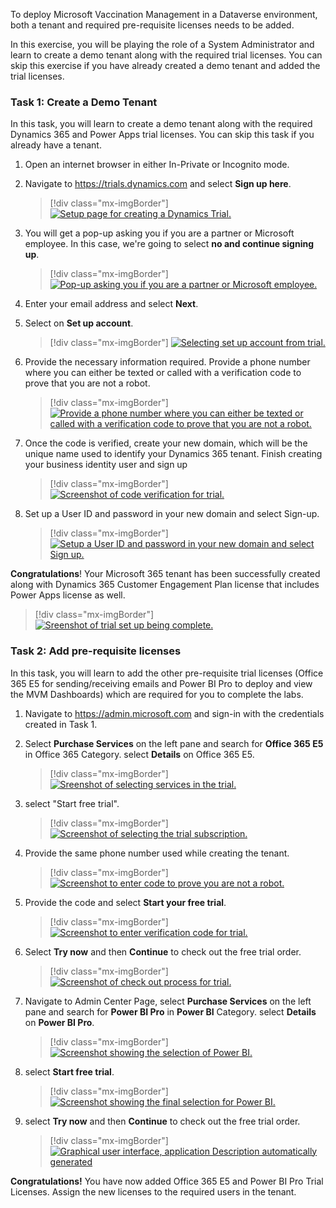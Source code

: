 To deploy Microsoft Vaccination Management in a Dataverse environment, both a tenant and required pre-requisite licenses needs to be added.

In this exercise, you will be playing the role of a System Administrator and learn to create a demo tenant along with the required trial licenses. You can skip this exercise if you have already created a demo tenant and added the trial licenses.

### Task 1: Create a Demo Tenant

In this task, you will learn to create a demo tenant along with the required Dynamics 365 and Power Apps trial licenses. You can skip this task if you already have a tenant.

1.  Open an internet browser in either In-Private or Incognito mode.

2.  Navigate to <https://trials.dynamics.com> and select **Sign up here**.

    > [!div class="mx-imgBorder"]
    > [![Setup page for creating a Dynamics Trial.](../media/1-trial.png)](../media/1-trial.png)

3.  You will get a pop-up asking you if you are a partner or Microsoft employee. In this case, we're going to select **no and continue signing up**.

    > [!div class="mx-imgBorder"]
    > [![Pop-up asking you if you are a partner or Microsoft employee.](../media/2-partner.png)](../media/2-partner.png)

4.  Enter your email address and select **Next**.

5.  Select on **Set up account**.

    > [!div class="mx-imgBorder"]
    > [![Selecting set up account from trial.](../media/3-account.png)](../media/3-account.png)

6.  Provide the necessary information required. Provide a phone number where you can either be texted or called with a verification code to prove that you are not a robot.

    > [!div class="mx-imgBorder"]
    > [![Provide a phone number where you can either be texted or called with a verification code to prove that you are not a robot.](../media/4-contact.png)](../media/4-contact.png)

7.  Once the code is verified, create your new domain, which will be the unique name used to identify your Dynamics 365 tenant. Finish creating your business identity user and sign up

    > [!div class="mx-imgBorder"]
    > [![Screenshot of code verification for trial.](../media/5-code.png)](../media/5-code.png)

8.  Set up a User ID and password in your new domain and select Sign-up.

    > [!div class="mx-imgBorder"]
    > [![Setup a User ID and password in your new domain and select Sign up.](../media/6-identity.png)](../media/6-identity.png)

**Congratulations**! Your Microsoft 365 tenant has been successfully created along with Dynamics 365 Customer Engagement Plan license that includes Power Apps license as well.

> [!div class="mx-imgBorder"]
> [![Sreenshot of trial set up being complete.](../media/7-finalize-trial.png)](../media/7-finalize-trial.png)

### Task 2: Add pre-requisite licenses

In this task, you will learn to add the other pre-requisite trial licenses (Office 365 E5 for sending/receiving emails and Power BI Pro to deploy and view the MVM Dashboards) which are required for you to complete the labs.

1.  Navigate to <https://admin.microsoft.com> and sign-in with the credentials created in Task 1.

2.  Select **Purchase Services** on the left pane and search for **Office 365 E5** in Office 365 Category. select **Details** on Office 365 E5.

    > [!div class="mx-imgBorder"]
    > [![Sreenshot of selecting services in the trial.](../media/8-service.png)](../media/8-service.png)

3.  select "Start free trial".

    > [!div class="mx-imgBorder"]
    > [![Screenshot of selecting the trial subscription.](../media/9-start-trial.png)](../media/9-start-trial.png)

4.  Provide the same phone number used while creating the tenant.

    > [!div class="mx-imgBorder"]
    > [![Screenshot to enter code to prove you are not a robot.](../media/10-verification.png)](../media/10-verification.png)

5.  Provide the code and select **Start your free trial**.

    > [!div class="mx-imgBorder"]
    > [![Screenshot to enter verification code for trial.](../media/11-verify-code.png)](../media/11-verify-code.png)

6.  Select **Try now** and then **Continue** to check out the free trial order.

    > [!div class="mx-imgBorder"]
    > [![Screenshot of check out process for trial.](../media/12-check-out.png)](../media/12-check-out.png)

7.  Navigate to Admin Center Page, select **Purchase Services** on the left pane and search for **Power BI Pro** in **Power BI** Category. select **Details** on **Power BI Pro**.

    > [!div class="mx-imgBorder"]
    > [![Screenshot showing the selection of Power BI.](../media/13-power-bi.png)](../media/13-power-bi.png)

8.  select **Start free trial**.

    > [!div class="mx-imgBorder"]
    > [![Screenshot showing the final selection for Power BI.](../media/14-power-bi-trial.png)](../media/14-power-bi-trial.png)

9.  select **Try now** and then **Continue** to check out the free trial order.

    > [!div class="mx-imgBorder"]
    > [![Graphical user interface, application Description automatically generated](../media/15-check-out.png)](../media/15-check-out.png)

**Congratulations!** You have now added Office 365 E5 and Power BI Pro Trial Licenses. Assign the new licenses to the required users in the tenant.
